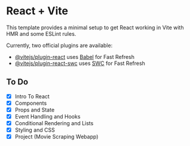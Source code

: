 # React + Vite

This template provides a minimal setup to get React working in Vite with HMR and some ESLint rules.

Currently, two official plugins are available:

- [@vitejs/plugin-react](https://github.com/vitejs/vite-plugin-react/blob/main/packages/plugin-react/README.md) uses [Babel](https://babeljs.io/) for Fast Refresh
- [@vitejs/plugin-react-swc](https://github.com/vitejs/vite-plugin-react-swc) uses [SWC](https://swc.rs/) for Fast Refresh

## To Do
- [X] Intro To React
- [X] Components
- [x] Props and State
- [x] Event Handling and Hooks
- [x] Conditional Rendering and Lists
- [x] Styling and CSS
- [x] Project (Movie Scraping Webapp)
